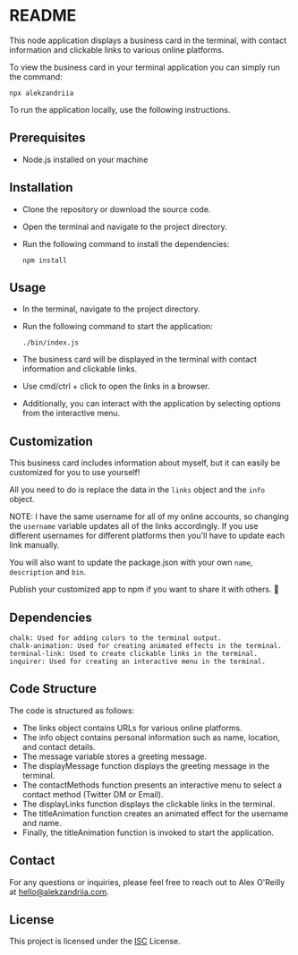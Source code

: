 # README

This node application displays a business card in the terminal, with contact information and clickable links to various online platforms.

To view the business card in your terminal application you can simply run the command:

`npx alekzandriia`

To run the application locally, use the following instructions.

## Prerequisites

- Node.js installed on your machine

## Installation

- Clone the repository or download the source code.
- Open the terminal and navigate to the project directory.
- Run the following command to install the dependencies:

  `npm install`

## Usage

- In the terminal, navigate to the project directory.
- Run the following command to start the application:

  `./bin/index.js `

- The business card will be displayed in the terminal with contact information and clickable links.
- Use cmd/ctrl + click to open the links in a browser.
- Additionally, you can interact with the application by selecting options from the interactive menu.

## Customization

This business card includes information about myself, but it can easily be customized for you to use yourself!

All you need to do is replace the data in the `links` object and the `info` object.

NOTE: I have the same username for all of my online accounts, so changing the `username` variable updates all of the links accordingly. If you use different usernames for different platforms then you'll have to update each link manually.

You will also want to update the package.json with your own `name`, `description` and `bin`.

Publish your customized app to npm if you want to share it with others. 🤗

## Dependencies

    chalk: Used for adding colors to the terminal output.
    chalk-animation: Used for creating animated effects in the terminal.
    terminal-link: Used to create clickable links in the terminal.
    inquirer: Used for creating an interactive menu in the terminal.

## Code Structure

The code is structured as follows:

- The links object contains URLs for various online platforms.
- The info object contains personal information such as name, location, and contact details.
- The message variable stores a greeting message.
- The displayMessage function displays the greeting message in the terminal.
- The contactMethods function presents an interactive menu to select a contact method (Twitter DM or Email).
- The displayLinks function displays the clickable links in the terminal.
- The titleAnimation function creates an animated effect for the username and name.
- Finally, the titleAnimation function is invoked to start the application.

## Contact

For any questions or inquiries, please feel free to reach out to Alex O'Reilly at hello@alekzandriia.com.

## License

This project is licensed under the [ISC](https://choosealicense.com/licenses/isc/) License.
